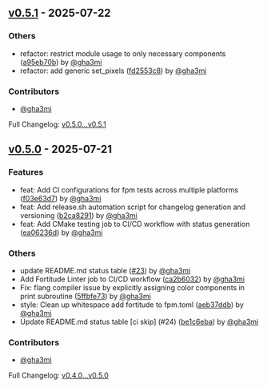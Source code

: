 ## [v0.5.1](https://github.com/gha3mi/forimage/compare/v0.5.0...v0.5.1) - 2025-07-22


### Others

* refactor: restrict module usage to only necessary components ([a95eb70b](https://github.com/gha3mi/forimage/commit/a95eb70b794c2acf12254d080371262311071804)) by [@gha3mi](https://github.com/gha3mi)
* refactor: add generic set_pixels ([fd2553c8](https://github.com/gha3mi/forimage/commit/fd2553c8ecd36fcfda1026c8f11336a7c0ed7235)) by [@gha3mi](https://github.com/gha3mi)


### Contributors
- [@gha3mi](https://github.com/gha3mi)



Full Changelog: [v0.5.0...v0.5.1](https://github.com/gha3mi/forimage/compare/v0.5.0...v0.5.1)

## [v0.5.0](https://github.com/gha3mi/forimage/compare/v0.4.0...v0.5.0) - 2025-07-21


### Features

* feat: Add CI configurations for fpm tests across multiple platforms ([f03e63d7](https://github.com/gha3mi/forimage/commit/f03e63d70ead01f1a36557f242ecb23ff813006a)) by [@gha3mi](https://github.com/gha3mi)
* feat: Add release.sh automation script for changelog generation and versioning ([b2ca8291](https://github.com/gha3mi/forimage/commit/b2ca8291cd4536777f1e4ae202afb05ecc0e908b)) by [@gha3mi](https://github.com/gha3mi)
* feat: Add CMake testing job to CI/CD workflow with status generation ([ea06236d](https://github.com/gha3mi/forimage/commit/ea06236dbb87326336cacb9d2a7ab417f94b9d4c)) by [@gha3mi](https://github.com/gha3mi)

### Others

* update README.md status table ([#23](https://github.com/gha3mi/forimage/pull/23)) by [@gha3mi](https://github.com/gha3mi)
* Add Fortitude Linter job to CI/CD workflow ([ca2b6032](https://github.com/gha3mi/forimage/commit/ca2b60325881e24ca88f3af662590fa5ae20cb15)) by [@gha3mi](https://github.com/gha3mi)
* Fix: flang compiler issue by explicitly assigning color components in print subroutine ([5ffbfe73](https://github.com/gha3mi/forimage/commit/5ffbfe739ee06848a78845ccafd3cde871a69a12)) by [@gha3mi](https://github.com/gha3mi)
* style: Clean up whitespace add fortitude to fpm.toml ([aeb37ddb](https://github.com/gha3mi/forimage/commit/aeb37ddbe7b333b26166375d4c232e291d8b43b7)) by [@gha3mi](https://github.com/gha3mi)
* Update README.md status table [ci skip] (#24) ([be1c6eba](https://github.com/gha3mi/forimage/commit/be1c6ebaf6e65f44d3212d78b957d31971ddcb57)) by [@gha3mi](https://github.com/gha3mi)


### Contributors
- [@gha3mi](https://github.com/gha3mi)



Full Changelog: [v0.4.0...v0.5.0](https://github.com/gha3mi/forimage/compare/v0.4.0...v0.5.0)
